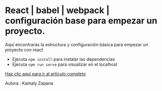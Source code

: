 # React | babel | webpack | configuración base para empezar un proyecto.

Aquí encontrarás la estructura y configuración básica para empezar un proyecto con react

* Ejecuta `npm install` para instalar las dependencias
* Ejecuta `npm run serve` para visualizar en el localhost

[Haz clic aquí para ir al artículo completo](https://www.linkedin.com/pulse/react-babel-webpack-configuraci%C3%B3n-base-para-empezar-zapana-lorenzo/?published=t "configuración base para empezar un proyecto")



Autora : Kamaly Zapana 